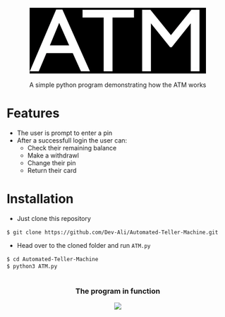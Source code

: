 <!-- Automated Teller Machine -->

<p align="center">
  <img src="/imgs/ATM_logo.png">
</p>

<p align="center">A simple python program demonstrating how the ATM works</p>

# Features

- The user is prompt to enter a pin
- After a successfull login the user can:
  - Check their remaining balance
  - Make a withdrawl
  - Change their pin
  - Return their card
 
 
 # Installation
 
 - Just clone this repository 
 ```
 $ git clone https://github.com/Dev-Ali/Automated-Teller-Machine.git
 ```
 
 - Head over to the cloned folder and run `ATM.py`
 ```
 $ cd Automated-Teller-Machine
 $ python3 ATM.py
 ```
 
 #
 <h3 align="center">
  The program in function
 </h3>
 <p align="center">
  <img src="https://media.giphy.com/media/lATvzPMFqz633OMRnW/giphy.gif"</img>
 </p>
